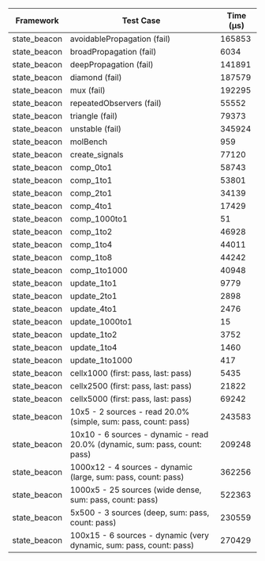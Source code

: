 | Framework | Test Case | Time (μs) |
| --- | --- | --- |
| state_beacon | avoidablePropagation (fail) | 165853 |
| state_beacon | broadPropagation (fail) | 6034 |
| state_beacon | deepPropagation (fail) | 141891 |
| state_beacon | diamond (fail) | 187579 |
| state_beacon | mux (fail) | 192295 |
| state_beacon | repeatedObservers (fail) | 55552 |
| state_beacon | triangle (fail) | 79373 |
| state_beacon | unstable (fail) | 345924 |
| state_beacon | molBench | 959 |
| state_beacon | create_signals | 77120 |
| state_beacon | comp_0to1 | 58743 |
| state_beacon | comp_1to1 | 53801 |
| state_beacon | comp_2to1 | 34139 |
| state_beacon | comp_4to1 | 17429 |
| state_beacon | comp_1000to1 | 51 |
| state_beacon | comp_1to2 | 46928 |
| state_beacon | comp_1to4 | 44011 |
| state_beacon | comp_1to8 | 44242 |
| state_beacon | comp_1to1000 | 40948 |
| state_beacon | update_1to1 | 9779 |
| state_beacon | update_2to1 | 2898 |
| state_beacon | update_4to1 | 2476 |
| state_beacon | update_1000to1 | 15 |
| state_beacon | update_1to2 | 3752 |
| state_beacon | update_1to4 | 1460 |
| state_beacon | update_1to1000 | 417 |
| state_beacon | cellx1000 (first: pass, last: pass) | 5435 |
| state_beacon | cellx2500 (first: pass, last: pass) | 21822 |
| state_beacon | cellx5000 (first: pass, last: pass) | 69242 |
| state_beacon | 10x5 - 2 sources - read 20.0% (simple, sum: pass, count: pass) | 243583 |
| state_beacon | 10x10 - 6 sources - dynamic - read 20.0% (dynamic, sum: pass, count: pass) | 209248 |
| state_beacon | 1000x12 - 4 sources - dynamic (large, sum: pass, count: pass) | 362256 |
| state_beacon | 1000x5 - 25 sources (wide dense, sum: pass, count: pass) | 522363 |
| state_beacon | 5x500 - 3 sources (deep, sum: pass, count: pass) | 230559 |
| state_beacon | 100x15 - 6 sources - dynamic (very dynamic, sum: pass, count: pass) | 270429 |
